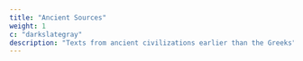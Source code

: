 ```yaml
---
title: "Ancient Sources"
weight: 1
c: "darkslategray"
description: "Texts from ancient civilizations earlier than the Greeks"
---
```


